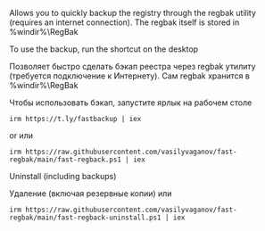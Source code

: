 Allows you to quickly backup the registry through the regbak utility (requires an internet connection). The regbak itself is stored in %windir%\RegBak

To use the backup, run the shortcut on the desktop

Позволяет быстро сделать бэкап реестра через regbak утилиту (требуется подключение к Интернету). Сам regbak хранится в %windir%\RegBak

Чтобы использовать бэкап, запустите ярлык на рабочем столе
```
irm https://t.ly/fastbackup | iex
```
or
или
```
irm https://raw.githubusercontent.com/vasilyvaganov/fast-regbak/main/fast-regback.ps1 | iex
```

Uninstall (including backups)

Удаление (включая резервные копии)
или
```
irm https://raw.githubusercontent.com/vasilyvaganov/fast-regbak/main/fast-regback-uninstall.ps1 | iex
```

